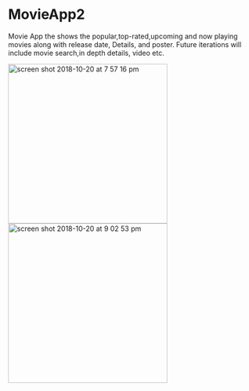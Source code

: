 # MovieApp2
Movie App the shows the popular,top-rated,upcoming and now playing movies along with release date, Details, and poster.
Future iterations will include movie search,in depth details, video etc.


<img width="325" alt="screen shot 2018-10-20 at 7 57 16 pm" src="https://user-images.githubusercontent.com/30957125/47262177-85906c00-d4af-11e8-8ffe-8add095de8af.png">


<img width="325" alt="screen shot 2018-10-20 at 9 02 53 pm" src="https://user-images.githubusercontent.com/30957125/47262179-8c1ee380-d4af-11e8-97b1-6deaa125da37.png">
